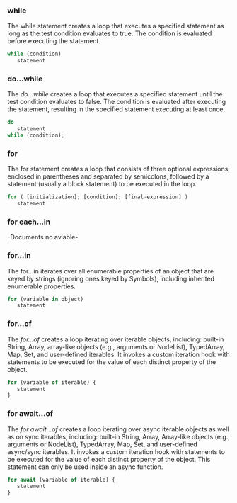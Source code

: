 <link rel="stylesheet" href="https://cdn.jsdelivr.net/npm/bootstrap-icons@1.5.0/font/bootstrap-icons.css">
<link rel="stylesheet" href="../../lib/js_style.css">

### while
The while statement creates a loop that executes a specified statement as long as the test condition evaluates to true. The condition is evaluated before executing the statement.
```js
while (condition)
   statement
```

### do...while
The *do...while* creates a loop that executes a specified statement until the test condition evaluates to false. The condition is evaluated after executing the statement, resulting in the specified statement executing at least once.
```js
do
   statement
while (condition);
```

### for
The for statement creates a loop that consists of three optional expressions, enclosed in parentheses and separated by semicolons, followed by a statement (usually a block statement) to be executed in the loop.
```js
for ( [initialization]; [condition]; [final-expression] )
   statement
```

###  for each...in
-Documents no aviable-

### for...in
The for...in iterates over all enumerable properties of an object that are keyed by strings (ignoring ones keyed by Symbols), including inherited enumerable properties.
```js
for (variable in object)
   statement
```

### for...of
The *for...of* creates a loop iterating over iterable objects, including: built-in String, Array, array-like objects (e.g., arguments or NodeList), TypedArray, Map, Set, and user-defined iterables. It invokes a custom iteration hook with statements to be executed for the value of each distinct property of the object.
```js
for (variable of iterable) {
   statement
}
```

### for await...of
The *for await...of* creates a loop iterating over async iterable objects as well as on sync iterables, including: built-in String, Array, Array-like objects (e.g., arguments or NodeList), TypedArray, Map, Set, and user-defined async/sync iterables. It invokes a custom iteration hook with statements to be executed for the value of each distinct property of the object. This statement can only be used inside an async function.
```js
for await (variable of iterable) {
   statement
}
```
